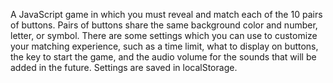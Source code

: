 A JavaScript game in which you must reveal and match each of the 10 pairs of buttons. Pairs of buttons share the same background color and number, letter, or symbol. There are some settings which you can use to customize your matching experience, such as a time limit, what to display on buttons, the key to start the game, and the audio volume for the sounds that will be added in the future. Settings are saved in localStorage.
